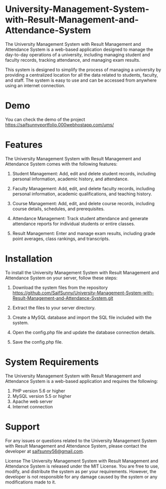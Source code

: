 # University-Management-System-with-Result-Management-and-Attendance-System

The University Management System with Result Management and Attendance System is a web-based application designed to manage the day-to-day operations of a university, including managing student and faculty records, tracking attendance, and managing exam results.

This system is designed to simplify the process of managing a university by providing a centralized location for all the data related to students, faculty, and staff. The system is easy to use and can be accessed from anywhere using an internet connection.

# Demo
You can check the demo of the project https://saifsunnyportfolio.000webhostapp.com/ums/

# Features
The University Management System with Result Management and Attendance System comes with the following features:

1. Student Management: Add, edit and delete student records, including personal information, academic history, and attendance.

2. Faculty Management: Add, edit, and delete faculty records, including personal information, academic qualifications, and teaching history.

3. Course Management: Add, edit, and delete course records, including course details, schedules, and prerequisites.

4. Attendance Management: Track student attendance and generate attendance reports for individual students or entire classes.

5. Result Management: Enter and manage exam results, including grade point averages, class rankings, and transcripts.

# Installation
To install the University Management System with Result Management and Attendance System on your server, follow these steps:

1. Download the system files from the repository https://github.com/SaifSunny/University-Management-System-with-Result-Management-and-Attendance-System.git

2. Extract the files to your server directory.

3. Create a MySQL database and import the SQL file included with the system.

4. Open the config.php file and update the database connection details.

5. Save the config.php file.

# System Requirements
The University Management System with Result Management and Attendance System is a web-based application and requires the following:

1. PHP version 5.6 or higher
2. MySQL version 5.5 or higher
3. Apache web server
4. Internet connection

# Support
For any issues or questions related to the University Management System with Result Management and Attendance System, please contact the developer at saifsunny56@gmail.com.

License
The University Management System with Result Management and Attendance System is released under the MIT License. You are free to use, modify, and distribute the system as per your requirements. However, the developer is not responsible for any damage caused by the system or any modifications made to it.
